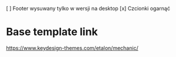 [ ] Footer wysuwany tylko w wersji na desktop
[x] Czcionki ogarnąć

# Base template link
https://www.keydesign-themes.com/etalon/mechanic/
